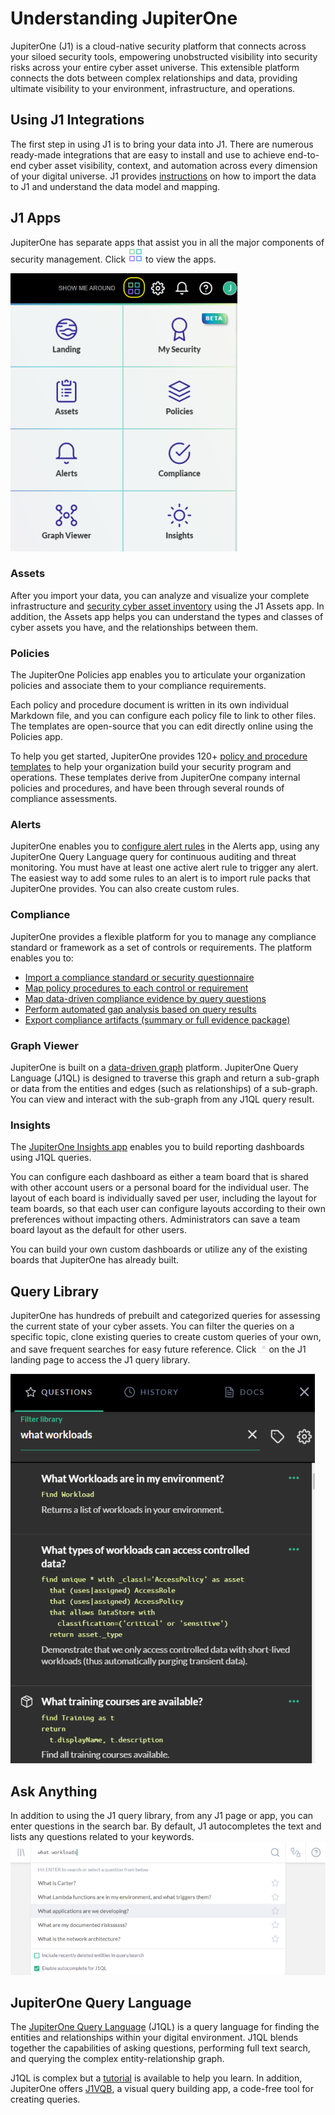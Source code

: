 # Understanding JupiterOne

JupiterOne (J1) is a cloud-native security platform that connects across your siloed security tools, 
empowering unobstructed visibility into security risks across your entire cyber asset universe. 
This extensible platform connects the dots between complex relationships and data, providing 
ultimate visibility to your environment, infrastructure, and operations.

## Using J1 Integrations

The first step in using J1 is to bring your data into J1. There are numerous ready-made integrations that are easy to install and use to achieve end-to-end cyber asset visibility, context, and automation across every  dimension of your digital universe. J1 provides [instructions](../configure-integrations.md) on how  to import the data to J1 and understand the data model and mapping.

## J1 Apps

JupiterOne has separate apps that assist you in all the major components of security management. Click ![](../assets/icons/apps.png) to view the apps.

![](../assets/jl-apps.png)

### Assets

After you import your data, you can analyze and visualize your complete infrastructure and [security cyber asset inventory](../asset-inventory-filters.md) using the J1 Assets app. In addition, the Assets app helps you can understand the types and classes of cyber assets you have, and the relationships between them. 

### Policies

The JupiterOne Policies app enables you to articulate your organization policies and associate them to your compliance requirements. 

Each policy and procedure document is written in its own individual Markdown file, and you can configure each policy file to link to other files. The templates are open-source that you can edit directly online using the Policies app.

To help you get started, JupiterOne provides 120+ [policy and procedure templates](../manage-policies/policies-app.md) to help your organization build your security program and operations. These templates derive from JupiterOne company internal policies and procedures, and have been through several rounds of compliance assessments.

### Alerts

JupiterOne enables you to [configure alert rules](../manage-alerts.md) in the Alerts app, using any JupiterOne Query Language query for continuous auditing and threat monitoring. You must have at least one active alert rule to trigger any alert. The easiest way to add some rules to an alert is to import rule packs that JupiterOne provides. You can also create custom rules.  

### Compliance

JupiterOne provides a flexible platform for you to manage any compliance standard or framework as a set of controls or requirements. The platform enables you to:

- [Import a compliance standard or security questionnaire](../Compliance_and-Reporting/compliance-import.md)
- [Map policy procedures to each control or requirement](../Compliance_and-Reporting/compliance-mapping-policies.md)
- [Map data-driven compliance evidence by query questions](../Compliance_and-Reporting/compliance-mapping-evidence.md)
- [Perform automated gap analysis based on query results](../Compliance_and-Reporting/compliance-gap-analysis.md)
- [Export compliance artifacts (summary or full evidence package)](../Compliance_and-Reporting/compliance-export.md)

### Graph Viewer

JupiterOne is built on a [data-driven graph](../quickstart-graph.md) platform. JupiterOne Query Language (J1QL) is designed to traverse this graph and return a sub-graph or data from the entities and edges (such as relationships) of a sub-graph. You can view and interact with the sub-graph from any J1QL query result.

### Insights

The [JupiterOne Insights app](../insights-dashboards.md) enables you to build reporting dashboards using J1QL queries.

You can configure each dashboard as either a team board that is shared with other account users or a personal board for the individual user. The layout of each board is individually saved per user, including the layout for team boards, so that each user can configure layouts according to their own preferences without impacting others. Administrators can save a team board layout as the default for other users.

You can build your own custom dashboards or utilize any of the existing boards that JupiterOne has already built.

## Query Library

JupiterOne has hundreds of prebuilt and categorized queries for assessing the current state of your cyber assets. You can filter the queries on a specific topic, clone existing queries to create custom queries of your own, and save frequent searches for easy future reference. Click ![](../assets/icons/query-library.png)on the J1 landing page to access the J1 query library.

 ![](../assets/j1-query-library.png)

## Ask Anything

In addition to using the J1 query library, from any J1 page or app, you can enter questions in the search bar. By default, J1 autocompletes the text and lists any questions related to your keywords. ![](../assets/j1-ask-anything.png)

## JupiterOne Query Language

The [JupiterOne Query Language](../docs/jupiterone-query-language.md) (J1QL) is a query language for finding the entities and relationships within your digital environment. J1QL blends together the capabilities of asking questions, performing full text search, and querying the complex entity-relationship graph.

J1QL is complex but a [tutorial](../tutorial-j1ql.md) is available to help you learn. In addition, JupiterOne offers [J1VQB](j1-vqb), a visual query building app, a code-free tool for creating queries.

### 

